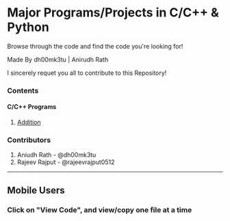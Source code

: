 # Major Programs/Projects in C/C++ & Python
Browse through the code and find the code you're looking for!

Made By dh00mk3tu | Anirudh Rath 

I sincerely requet you all to contribute to this Repository!



### Contents
#### C/C++ Programs 
 1. [Addition](CC++/add.c) 



### Contributors 
1. Aniudh Rath - @dh00mk3tu
2. Rajeev Rajput - @rajeevrajput0512

---
##  Mobile Users
### Click on "View Code", and view/copy one file at a time 
